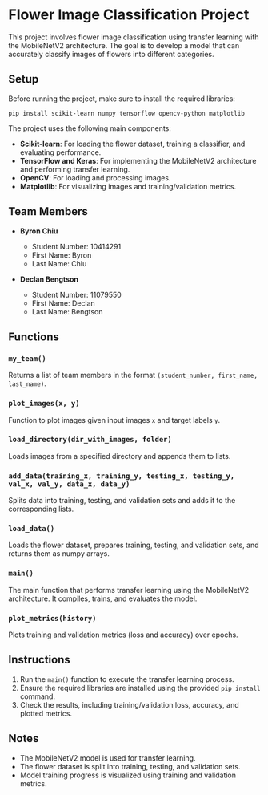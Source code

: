 # Flower Image Classification Project

This project involves flower image classification using transfer learning with the MobileNetV2 architecture. The goal is to develop a model that can accurately classify images of flowers into different categories.

## Setup

Before running the project, make sure to install the required libraries:
```
pip install scikit-learn numpy tensorflow opencv-python matplotlib
```
The project uses the following main components:

- **Scikit-learn**: For loading the flower dataset, training a classifier, and evaluating performance.
- **TensorFlow and Keras**: For implementing the MobileNetV2 architecture and performing transfer learning.
- **OpenCV**: For loading and processing images.
- **Matplotlib**: For visualizing images and training/validation metrics.

## Team Members

- **Byron Chiu**
  - Student Number: 10414291
  - First Name: Byron
  - Last Name: Chiu

- **Declan Bengtson**
  - Student Number: 11079550
  - First Name: Declan
  - Last Name: Bengtson

## Functions

### `my_team()`

Returns a list of team members in the format `(student_number, first_name, last_name)`.

### `plot_images(x, y)`

Function to plot images given input images `x` and target labels `y`.

### `load_directory(dir_with_images, folder)`

Loads images from a specified directory and appends them to lists.

### `add_data(training_x, training_y, testing_x, testing_y, val_x, val_y, data_x, data_y)`

Splits data into training, testing, and validation sets and adds it to the corresponding lists.

### `load_data()`

Loads the flower dataset, prepares training, testing, and validation sets, and returns them as numpy arrays.

### `main()`

The main function that performs transfer learning using the MobileNetV2 architecture. It compiles, trains, and evaluates the model.

### `plot_metrics(history)`

Plots training and validation metrics (loss and accuracy) over epochs.

## Instructions

1. Run the `main()` function to execute the transfer learning process.
2. Ensure the required libraries are installed using the provided `pip install` command.
3. Check the results, including training/validation loss, accuracy, and plotted metrics.

## Notes

- The MobileNetV2 model is used for transfer learning.
- The flower dataset is split into training, testing, and validation sets.
- Model training progress is visualized using training and validation metrics.
